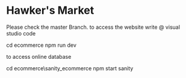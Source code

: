 # Hawker's  Market

Please check the master Branch.   to access the website write @ visual studio code

cd ecommerce
npm run dev

to access online database

cd ecommerce\sanity_ecommerce
npm start sanity
